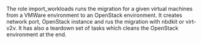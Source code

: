 The role import_workloads runs the migration for a given virtual machines from a VMWare environment to an OpenStack environment.
It creates network port, OpenStack instance and rus the migration with nbdkit or virt-v2v. It has also a teardown set of tasks which cleans the OpenStack environment at the end.
